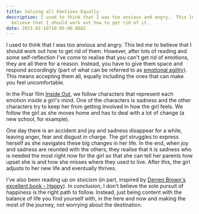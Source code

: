 ```yaml
---
title: Valuing all Emotions Equally
description: I used to think that I was too anxious and angry.  This led me to
  believe that I should work out how to get rid of it.
date: 2021-02-16T10:05:00.868Z
---
```

I used to think that I was too anxious and angry.  This led me to believe that I should work out how to get rid of them.  However, after lots of reading and some self-reflection I've come to realise that you can't get rid of emotions, they are all there for a reason.  Instead, you have to give them space and respond accordingly (part of what can be referred to as [emotional agility](https://smile.amazon.co.uk/dp/B017SAEYNI)).  This means accepting them all, equally including the ones that can make you feel uncomfortable.

In the Pixar film [Inside Out](https://www.imdb.com/title/tt2096673/), we follow characters that represent each emotion inside a girl's mind.  One of the characters is sadness and the other characters try to keep her from getting involved in how the girl feels.  We follow the girl as she moves home and has to deal with a lot of change (a new school, for example).

One day there is an accident and joy and sadness disappear for a while, leaving anger, fear and disgust in charge.  The girl struggles to express herself as she navigates these big changes in her life.  In the end, when joy and sadness are reunited with the others, they realise that it is sadness who is needed the most right now for the girl so that she can tell her parents how upset she is and how she misses where they used to live.  After this, the girl adjusts to her new life and eventually thrives. 

I've also been reading up on stoicism (in part, inspired by [Derren Brown's excellent book - Happy](https://smile.amazon.co.uk/dp/B01HE7TG7Y)).  In conclusion, I don't believe the sole pursuit of happiness is the right path to follow.  Instead, just being content with the balance of life you find yourself with, in the here and now and making the most of the journey, not worrying about the destination.